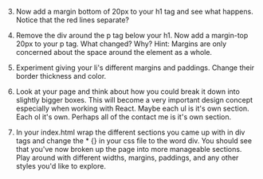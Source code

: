 <!-- From your css_into exercise add the following code to the beginning of your css file.
```css
* {
  margin: 0px;
  padding: 0px;
  border: 1px solid red;
}

```
This is a good visualization of the css box model. Notice how every html element on your page shows up as a red rectangle? When you look at a website and plan a visual layout you should have this in mind.


1. Add a padding of 15px to your h1. Notice that red lines stay together? Experiment with your padding size and see what happens when your change specific padding sides. Exp: padding-left: 50px.

2. Change the width of your h1 tag to a different percentage. -->

3. Now add a margin bottom of 20px to your h1 tag and see what happens. Notice that the red lines separate?

4. Remove the div around the p tag below your h1. Now add a margin-top 20px to your p tag. What changed? Why? Hint: Margins are only concerned about the space around the element as a whole.

5. Experiment giving your li's different margins and paddings. Change their border thickness and color.

6. Look at your page and think about how you could break it down into slightly bigger boxes. This will become a very important design concept especially when working with React. Maybe each ul is it's own section. Each ol it's own. Perhaps all of the contact me is it's own section.

7. In your index.html wrap the different sections you came up with in div tags and change the * {} in your css file to the word div. You should see that you've now broken up the page into more manageable sections. Play around with different widths, margins, paddings, and any other styles you'd like to explore.
